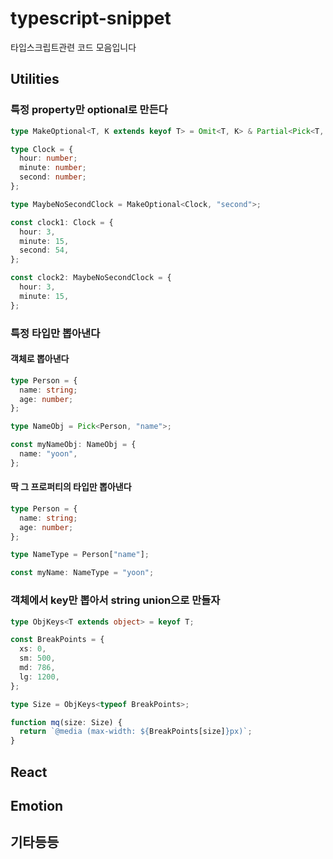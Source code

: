 # typescript-snippet

타입스크립트관련 코드 모음입니다

## Utilities

### 특정 property만 optional로 만든다

```typescript
type MakeOptional<T, K extends keyof T> = Omit<T, K> & Partial<Pick<T, K>>;

type Clock = {
  hour: number;
  minute: number;
  second: number;
};

type MaybeNoSecondClock = MakeOptional<Clock, "second">;

const clock1: Clock = {
  hour: 3,
  minute: 15,
  second: 54,
};

const clock2: MaybeNoSecondClock = {
  hour: 3,
  minute: 15,
};
```

### 특정 타입만 뽑아낸다

#### 객체로 뽑아낸다

```typescript
type Person = {
  name: string;
  age: number;
};

type NameObj = Pick<Person, "name">;

const myNameObj: NameObj = {
  name: "yoon",
};
```

#### 딱 그 프로퍼티의 타입만 뽑아낸다

```typescript
type Person = {
  name: string;
  age: number;
};

type NameType = Person["name"];

const myName: NameType = "yoon";
```

### 객체에서 key만 뽑아서 string union으로 만들자

```typescript
type ObjKeys<T extends object> = keyof T;

const BreakPoints = {
  xs: 0,
  sm: 500,
  md: 786,
  lg: 1200,
};

type Size = ObjKeys<typeof BreakPoints>;

function mq(size: Size) {
  return `@media (max-width: ${BreakPoints[size]}px)`;
}
```

## React

## Emotion

## 기타등등
